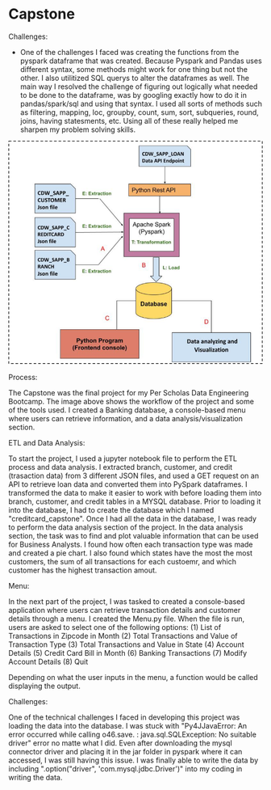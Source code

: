 # Capstone

Challenges:

- One of the challenges I faced was creating the functions from the pyspark dataframe that was created. Because Pyspark and Pandas uses different syntax, some methods might work for one thing but not the other. I also utilitized SQL querys to alter the dataframes as well. The main way I resolved the challenge of figuring out logically what needed to be done to the dataframe, was by googling exactly how to do it in pandas/spark/sql and using that syntax. I used all sorts of methods such as filtering, mapping, loc, groupby, count, sum, sort, subqueries, round, joins, having statesments, etc. Using all of these really helped me sharpen my problem solving skills.

![Alt text](image.png)

Process:

The Capstone was the final project for my Per Scholas Data Engineering Bootcamp. The image above shows the workflow of the project and some of the tools used. I created a Banking database, a console-based menu where users can retrieve information, and a data analysis/visualization section.

ETL and Data Analysis:

To start the project, I used a jupyter notebook file to perform the ETL process and data analysis. I extracted branch, customer, and credit (trasaction data) from 3 different JSON files, and used a GET request on an API to retrieve loan data and converted them into PySpark dataframes. I transformed the data to make it easier to work with before loading them into branch, customer, and credit tables in a MYSQL database. Prior to loading it into the database, I had to create the database which I named "creditcard_capstone". Once I had all the data in the database, I was ready to perform the data analysis section of the project. In the data analysis section, the task was to find and plot valuable information that can be used for Business Analysts. I found how often each transaction type was made and created a pie chart. I also found which states have the most the most customers, the sum of all transactions for each custoemr, and which customer has the highest transaction amout.

Menu:

In the next part of the project, I was tasked to created a console-based application where users can retrieve transaction details and customer details through a menu. I created the Menu.py file. When the file is run, users are asked to select one of the following options:
(1) List of Transactions in Zipcode in Month
(2) Total Transactions and Value of Transaction Type
(3) Total Transactions and Value in State
(4) Account Details
(5) Credit Card Bill in Month
(6) Banking Transactions
(7) Modify Account Details
(8) Quit

Depending on what the user inputs in the menu, a function would be called displaying the output.

Challenges:

One of the technical challenges I faced in developing this project was loading the data into the database. I was stuck with "Py4JJavaError: An error occurred while calling o46.save.
: java.sql.SQLException: No suitable driver" error no matte what I did. Even after downloading the mysql connector driver and placing it in the jar folder in pyspark where it can accessed, I was still having this issue. I was finally able to write the data by including ".option("driver", 'com.mysql.jdbc.Driver')" into my coding in writing the data.
